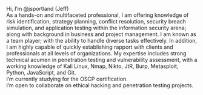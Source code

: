 Hi, I’m @jsportland (Jeff)<br>
As a hands-on and multifaceted professional, I am offering knowledge of risk identification, strategy planning, conflict resolution, security breach simulation, and application testing within the information security arena; along with background in business and project management. I am known as a team player; with the ability to handle diverse tasks effectively. In addition, I am highly capable of quickly establishing rapport with clients and professionals at all levels of organizations. My expertise includes strong technical acumen in penetration testing and vulnerability assessment, with a working knowledge of Kali Linux, Nmap, Nikto, JtR, Burp, Metasploit, Python, JavaScript, and Git.<br>
I’m currently studying for the OSCP certification. <br>
I’m open to collaborate on ethical hacking and penetration testing projects.


<!---
jsportland/jsportland is a ✨ special ✨ repository because its `README.md` (this file) appears on your GitHub profile.
You can click the Preview link to take a look at your changes.
--->
